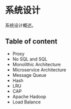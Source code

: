 # 系统设计
系统设计概述。

## Table of content
- Proxy
- No SQL and SQL
- Monolithic Architecture
- Microservice Architecture
- Message Queue
- Hash
- LRU
- CAP
- Apache Hadoop
- Load Balance

